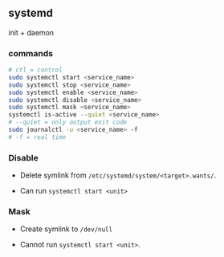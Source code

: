 ## systemd
init + daemon

### commands
```bash
# ctl = control
sudo systemctl start <service_name>
sudo systemctl stop <service_name>
sudo systemctl enable <service_name>
sudo systemctl disable <service_name>
sudo systemctl mask <service_name>
systemctl is-active --quiet <service_name>
# --quiet = only output exit code
sudo journalctl -u <service_name> -f 
# -f = real time
```


### Disable
* Delete symlink from `/etc/systemd/system/<target>.wants/`.

* Can run `systemctl start <unit>`

### Mask
* Create symlink to `/dev/null`

* Cannot run `systemctl start <unit>`.